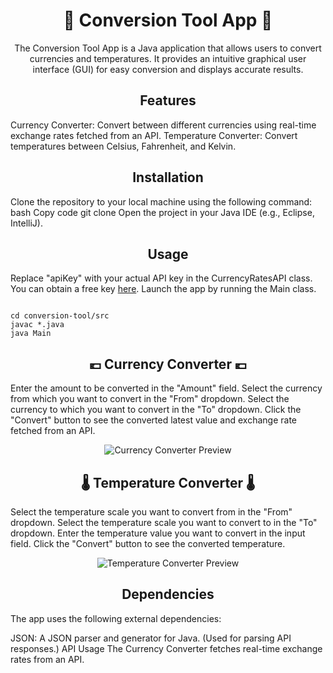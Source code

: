 <h1 align="center">💸 Conversion Tool App 💸</h1>

<p align="center">
The Conversion Tool App is a Java application that allows users to convert currencies and temperatures. It provides an intuitive graphical user interface (GUI) for easy conversion and displays accurate results.
</p>

<h2 align="center"> Features </h2>

Currency Converter: Convert between different currencies using real-time exchange rates fetched from an API.
Temperature Converter: Convert temperatures between Celsius, Fahrenheit, and Kelvin.

<h2 align="center"> Installation </h2>

Clone the repository to your local machine using the following command:
bash
Copy code
git clone
Open the project in your Java IDE (e.g., Eclipse, IntelliJ).

<h2 align="center">Usage</h2>

Replace "apiKey" with your actual API key in the CurrencyRatesAPI class. You can obtain a free key [here](https://app.exchangerate-api.com/).
Launch the app by running the Main class.

<code>
cd conversion-tool/src
javac *.java
java Main
</code>

<h2 align="center"> 💶 Currency Converter 💶 </h2>

Enter the amount to be converted in the "Amount" field.
Select the currency from which you want to convert in the "From" dropdown.
Select the currency to which you want to convert in the "To" dropdown.
Click the "Convert" button to see the converted latest value and exchange rate fetched from an API.

<p align="center">
  <img src="https://media.giphy.com/media/6Yw3kg6lu02j5HI9kC/giphy.gif" alt="Currency Converter Preview">
</p>

<h2 align="center"> 🌡️ Temperature Converter 🌡️ </h2>

Select the temperature scale you want to convert from in the "From" dropdown.
Select the temperature scale you want to convert to in the "To" dropdown.
Enter the temperature value you want to convert in the input field.
Click the "Convert" button to see the converted temperature.

<p align="center">
  <img src="https://media.giphy.com/media/nw0nRsOpBEtO3pja8d/giphy.gif" alt="Temperature Converter Preview">
</p>

<h2 align="center"> Dependencies </h2>

The app uses the following external dependencies:

JSON: A JSON parser and generator for Java. (Used for parsing API responses.)
API Usage
The Currency Converter fetches real-time exchange rates from an API.
